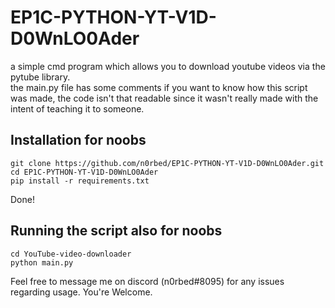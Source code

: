 # EP1C-PYTHON-YT-V1D-D0WnLO0Ader
a simple cmd program which allows you to download youtube videos via the pytube library. <br />
the main.py file has some comments if you want to know how this script was made, the code isn't that readable since it wasn't really made with the intent of teaching it to someone.

## Installation for noobs
`git clone https://github.com/n0rbed/EP1C-PYTHON-YT-V1D-D0WnLO0Ader.git` <br />
`cd EP1C-PYTHON-YT-V1D-D0WnLO0Ader` <br />
`pip install -r requirements.txt` <br />

Done!

## Running the script also for noobs

`cd YouTube-video-downloader` <br />
`python main.py` <br />

Feel free to message me on discord (n0rbed#8095) for any issues regarding usage. You're Welcome.
